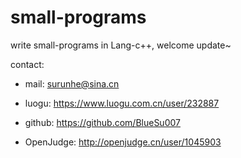 # small-programs
write small-programs in Lang-c++, welcome update~

contact: 

- mail: surunhe@sina.cn

- luogu: https://www.luogu.com.cn/user/232887
- github: https://github.com/BlueSu007
- OpenJudge: http://openjudge.cn/user/1045903
